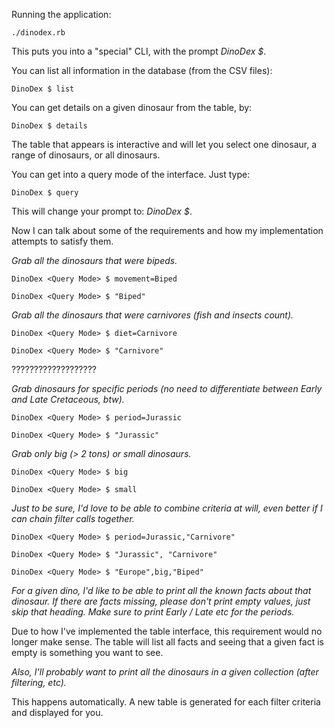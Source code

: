 Running the application:

    ./dinodex.rb

This puts you into a "special" CLI, with the prompt *DinoDex $*.

You can list all information in the database (from the CSV files):

    DinoDex $ list

You can get details on a given dinosaur from the table, by:

    DinoDex $ details

The table that appears is interactive and will let you select one dinosaur, a range of dinosaurs, or all dinosaurs.

You can get into a query mode of the interface. Just type:

    DinoDex $ query

This will change your prompt to: *DinoDex <Query Mode> $*.

Now I can talk about some of the requirements and how my implementation attempts to satisfy them.

*Grab all the dinosaurs that were bipeds.*

    DinoDex <Query Mode> $ movement=Biped

    DinoDex <Query Mode> $ "Biped"

*Grab all the dinosaurs that were carnivores (fish and insects count).*

    DinoDex <Query Mode> $ diet=Carnivore

    DinoDex <Query Mode> $ "Carnivore"

???????????????????

*Grab dinosaurs for specific periods (no need to differentiate between Early and Late Cretaceous, btw).*

    DinoDex <Query Mode> $ period=Jurassic

    DinoDex <Query Mode> $ "Jurassic"

*Grab only big (> 2 tons) or small dinosaurs.*

    DinoDex <Query Mode> $ big

    DinoDex <Query Mode> $ small

*Just to be sure, I'd love to be able to combine criteria at will, even better if I can chain filter calls together.*

    DinoDex <Query Mode> $ period=Jurassic,"Carnivore"

    DinoDex <Query Mode> $ "Jurassic", "Carnivore"

    DinoDex <Query Mode> $ "Europe",big,"Biped"

*For a given dino, I'd like to be able to print all the known facts about that dinosaur. If there are facts missing, please don't print empty values, just skip that heading. Make sure to print Early / Late etc for the periods.*

Due to how I've implemented the table interface, this requirement would no longer make sense. The table will list all facts and seeing that a given fact is empty is something you want to see.

*Also, I'll probably want to print all the dinosaurs in a given collection (after filtering, etc).*

This happens automatically. A new table is generated for each filter criteria and displayed for you.
